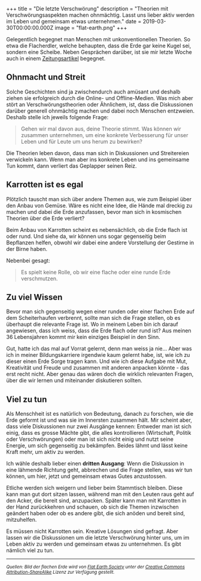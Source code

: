 +++
title = "Die letzte Verschwörung"
description = "Theorien mit Verschwörungsaspekten machen ohnmächtig. Lasst uns lieber aktiv werden im Leben und gemeinsam etwas unternehmen."
date = 2019-03-30T00:00:00.000Z
image = "flat-earth.png"
+++

Gelegentlich begegnet man Menschen mit unkonventionellen Theorien. So etwa die Flacherdler, welche behaupten, dass die Erde gar keine Kugel sei, sondern eine Scheibe. Neben Gesprächen darüber, ist sie mir letzte Woche auch in einem [Zeitungsartikel](https://www.tagesanzeiger.ch/panorama/vermischtes/flacherdler-planen-antarktisexpedition-fuer-den-finalen-beweis/story/13695255) begegnet.

## Ohnmacht und Streit

Solche Geschichten sind ja zwischendurch auch amüsant und deshalb ziehen sie erfolgreich durch die Online- und Offline-Medien. Was mich aber stört an Verschwörungstheorien oder Ähnlichem, ist, dass die Diskussionen darüber generell ohnmächtig machen und dabei noch Menschen entzweien. Deshalb stelle ich jeweils folgende Frage:

> Gehen wir mal davon aus, deine Theorie stimmt. Was können wir zusammen unternehmen, um eine konkrete Verbesserung für unser Leben und für Leute um uns herum zu bewirken?

Die Theorien leben davon, dass man sich in Diskussionen und Streitereien verwickeln kann. Wenn man aber ins konkrete Leben und ins gemeinsame Tun kommt, dann verliert das Geplapper seinen Reiz.

## Karrotten ist es egal

Plötzlich tauscht man sich über andere Themen aus, wie zum Beispiel über den Anbau von Gemüse. Wäre es nicht eine Idee, die Hände mal dreckig zu machen und dabei die Erde anzufassen, bevor man sich in kosmischen Theorien über die Erde verliert?

Beim Anbau von Karrotten scheint es nebensächlich, ob die Erde flach ist oder rund. Und siehe da, wir können uns sogar gegenseitig beim Bepflanzen helfen, obwohl wir dabei eine andere Vorstellung der Gestirne in der Birne haben.

Nebenbei gesagt:

> Es spielt keine Rolle, ob wir eine flache oder eine runde Erde verschmutzen.

## Zu viel Wissen

Bevor man sich gegenseitig wegen einer runden oder einer flachen Erde auf dem Scheiterhaufen verbrennt, sollte man sich die Frage stellen, ob es überhaupt die relevante Frage ist. Wo in meinem Leben bin ich darauf angewiesen, dass ich weiss, dass die Erde flach oder rund ist? Aus meinen 36 Lebensjahren kommt mir kein einziges Beispiel in den Sinn.

Gut, hatte ich das mal auf Vorrat gelernt, denn man weiss ja nie... Aber was ich in meiner Bildungskarriere irgendwie kaum gelernt habe, ist, wie ich zu dieser einen Erde Sorge tragen kann. Und wie ich diese Aufgabe mit Mut, Kreativität und Freude und zusammen mit anderen anpacken könnte - das erst recht nicht. Aber genau das wären doch die wirklich relevanten Fragen, über die wir lernen und miteinander diskutieren sollten.

## Viel zu tun

Als Menschheit ist es natürlich von Bedeutung, danach zu forschen, wie die Erde geformt ist und was sie im Innersten zusammen hält. Mir scheint aber, dass viele Diskussionen nur zwei Ausgänge kennen: Entweder man ist sich einig, dass es grosse Mächte gibt, die alles kontrollieren (Wirtschaft, Politik oder Verschwörungen) oder man ist sich nicht einig und nutzt seine Energie, um sich gegenseitig zu bekämpfen. Beides lähmt und lässt keine Kraft mehr, um aktiv zu werden.

Ich wähle deshalb lieber einen **dritten Ausgang**: Wenn die Diskussion in eine lähmende Richtung geht, abbrechen und die Frage stellen, was wir tun können, um hier, jetzt und gemeinsam etwas Gutes anzustossen.

Etliche werden sich weigern und lieber beim Stammtisch bleiben. Diese kann man gut dort sitzen lassen, während man mit den Leuten raus geht auf den Acker, die bereit sind, anzupacken. Später kann man mit Karrotten in der Hand zurückkehren und schauen, ob sich die Themen inzwischen geändert haben oder ob es andere gibt, die sich anöden und bereit sind, mitzuhelfen.

Es müssen nicht Karrotten sein. Kreative Lösungen sind gefragt. Aber lassen wir die Diskussionen um die letzte Verschwörung hinter uns, um im Leben aktiv zu werden und gemeinsam etwas zu unternehmen. Es gibt nämlich viel zu tun.

---

<small><em>Quellen: Bild der flachen Erde wird von [Flat Earth Society](https://wiki.tfes.org/Flat_Earth_Maps) unter der [Creative Commons Attribution-ShareAlike](https://creativecommons.org/licenses/by-sa/4.0/) Lizenz zur Verfügung gestellt.</em></small>